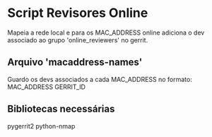 # Script Revisores Online

Mapeia a rede local e para os MAC_ADDRESS online adiciona o dev associado ao grupo 'online_reviewers' no gerrit.

## Arquivo 'macaddress-names'

Guardo os devs associados a cada MAC_ADDRESS no formato:
MAC_ADDRESS GERRIT_ID

## Bibliotecas necessárias
pygerrit2
python-nmap

